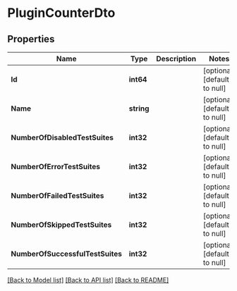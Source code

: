 # PluginCounterDto

## Properties
Name | Type | Description | Notes
------------ | ------------- | ------------- | -------------
**Id** | **int64** |  | [optional] [default to null]
**Name** | **string** |  | [optional] [default to null]
**NumberOfDisabledTestSuites** | **int32** |  | [optional] [default to null]
**NumberOfErrorTestSuites** | **int32** |  | [optional] [default to null]
**NumberOfFailedTestSuites** | **int32** |  | [optional] [default to null]
**NumberOfSkippedTestSuites** | **int32** |  | [optional] [default to null]
**NumberOfSuccessfulTestSuites** | **int32** |  | [optional] [default to null]

[[Back to Model list]](../README.md#documentation-for-models) [[Back to API list]](../README.md#documentation-for-api-endpoints) [[Back to README]](../README.md)



